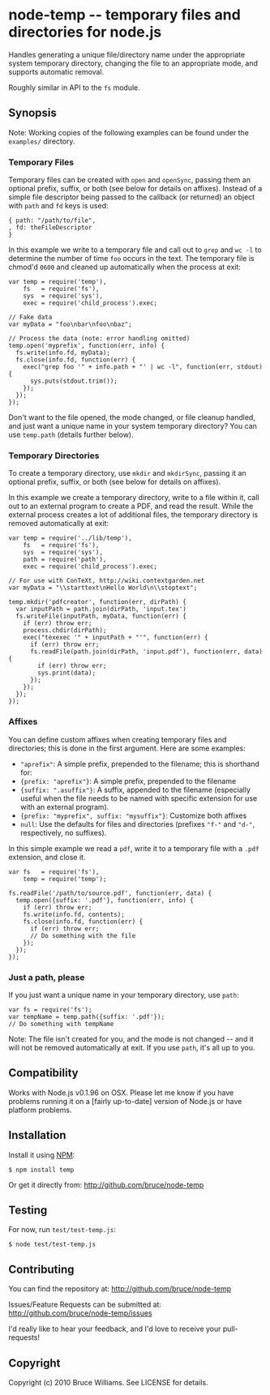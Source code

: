 node-temp -- temporary files and directories for node.js
========================================================

Handles generating a unique file/directory name under the appropriate
system temporary directory, changing the file to an appropriate mode,
and supports automatic removal.

Roughly similar in API to the `fs` module.

Synopsis
--------

Note: Working copies of the following examples can be found under the
`examples/` directory.

### Temporary Files

Temporary files can be created with `open` and `openSync`, passing
them an optional prefix, suffix, or both (see below for details on
affixes). Instead of a simple file descriptor being passed to the
callback (or returned) an object with `path` and `fd` keys is used:

    { path: "/path/to/file",
    , fd: theFileDescriptor
    }

In this example we write to a temporary file and call out to `grep` and
`wc -l` to determine the number of time `foo` occurs in the text.  The
temporary file is chmod'd `0600` and cleaned up automatically when the
process at exit:

    var temp = require('temp'),
        fs   = require('fs'),
        sys  = require('sys'),
        exec = require('child_process').exec;

    // Fake data
    var myData = "foo\nbar\nfoo\nbaz";

    // Process the data (note: error handling omitted)
    temp.open('myprefix', function(err, info) {
      fs.write(info.fd, myData);
      fs.close(info.fd, function(err) {
        exec("grep foo '" + info.path + "' | wc -l", function(err, stdout) {
          sys.puts(stdout.trim());
        });
      });
    });

Don't want to the file opened, the mode changed, or file cleanup
handled, and just want a unique name in your system temporary
directory?  You can use `temp.path` (details further below).

### Temporary Directories

To create a temporary directory, use `mkdir` and `mkdirSync`, passing
it an optional prefix, suffix, or both (see below for details on affixes).

In this example we create a temporary directory, write to a file
within it, call out to an external program to create a PDF, and read
the result.  While the external process creates a lot of additional
files, the temporary directory is removed automatically at exit:

    var temp = require('../lib/temp'),
        fs   = require('fs'),
        sys  = require('sys'),
        path = require('path'),
        exec = require('child_process').exec;

    // For use with ConTeXt, http://wiki.contextgarden.net
    var myData = "\\starttext\nHello World\n\\stoptext";

    temp.mkdir('pdfcreator', function(err, dirPath) {
      var inputPath = path.join(dirPath, 'input.tex')
      fs.writeFile(inputPath, myData, function(err) {
        if (err) throw err;
        process.chdir(dirPath);
        exec("texexec '" + inputPath + "'", function(err) {
          if (err) throw err;
          fs.readFile(path.join(dirPath, 'input.pdf'), function(err, data) {
            if (err) throw err;
            sys.print(data);
          });
        });
      });
    });

### Affixes

You can define custom affixes when creating temporary files and
directories; this is done in the first argument.  Here are some
examples:

* `"aprefix"`: A simple prefix, prepended to the filename; this is
  shorthand for:
* `{prefix: "aprefix"}`: A simple prefix, prepended to the filename
* `{suffix: ".asuffix"}`: A suffix, appended to the filename
  (especially useful when the file needs to be named with specific
  extension for use with an external program).
* `{prefix: "myprefix", suffix: "mysuffix"}`: Customize both affixes
* `null`: Use the defaults for files and directories (prefixes `"f-"`
  and `"d-"`, respectively, no suffixes).

In this simple example we read a `pdf`, write it to a temporary file with
a `.pdf` extension, and close it.

    var fs   = require('fs'),
        temp = require('temp');

    fs.readFile('/path/to/source.pdf', function(err, data) {
      temp.open({suffix: '.pdf'}, function(err, info) {
        if (err) throw err;
        fs.write(info.fd, contents);
        fs.close(info.fd, function(err) {
          if (err) throw err;
          // Do something with the file
        });
      });
    });

### Just a path, please

If you just want a unique name in your temporary directory, use
`path`:

    var fs = require('fs');
    var tempName = temp.path({suffix: '.pdf'});
    // Do something with tempName
    
Note: The file isn't created for you, and the  mode is not changed  -- and it
will not be removed automatically at exit.  If you use `path`, it's
all up to you.

Compatibility
-------------

Works with Node.js v0.1.96 on OSX.  Please let me know if you have
problems running it on a [fairly up-to-date] version of Node.js or
have platform problems.

Installation
------------

Install it using [NPM](http://github.com/isaacs/npm):

    $ npm install temp

Or get it directly from:
http://github.com/bruce/node-temp

Testing
-------

For now, run `test/test-temp.js`:

    $ node test/test-temp.js

Contributing
------------

You can find the repository at:
http://github.com/bruce/node-temp

Issues/Feature Requests can be submitted at:
http://github.com/bruce/node-temp/issues

I'd really like to hear your feedback, and I'd love to receive your
pull-requests!

Copyright
---------

Copyright (c) 2010 Bruce Williams. See LICENSE for details.
